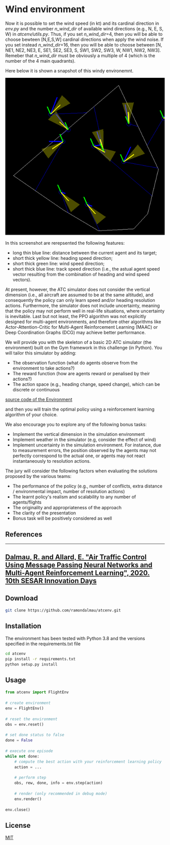 # Wind environment

Now it is possible to set the wind speed (in kt) and its cardinal direction in _env.py_ and the number _n_wind_dir_ of available wind directions (e.g., N, E, S, W) in _atcenv/utils.py_.
Thus, if you set _n_wind_dir_=4, then you will be able to choose bewteen [N,E,S,W] cardinal directions when apply the wind noise. If you set instead _n_wind_dir_=16, then you will be able to choose between [N, NE1, NE2, NE3, E, SE1, SE2, SE3, S, SW1, SW2, SW3, W, NW1, NW2, NW3]. Remeber that _n_wind_dir_ must be obviously a multiple of 4 (which is the number of the 4 main quadrants).

Here below it is shown a snapshot of this windy environemnt.

![windy env](Images/wind_env_screen.png)

In this screenshot are rerepsented the following features:
  - long thin blue line: distance between the current agent and its target;
  - short thick yellow line: heading speed direction;
  - short thick green line: wind speed direction;
  - short thick blue line: track speed direction (i.e., the astual agent speed vector resulting from the combination of heading and wind speed vectors).

At present, however, the ATC simulator does not consider the vertical dimension (i.e., all aircraft are assumed to be at the same altitude), and consequently the policy can only learn speed and/or heading resolution actions. Furthermore, the simulator does not include uncertainty, meaning that the policy may not perform well in real-life situations, where uncertainty is inevitable. Last but not least, the PPO algorithm was not explicitly designed for multi-agent environments, and therefore other algorithms like Actor-Attention-Critic for Multi-Agent Reinforcement Learning (MAAC) or Deep Coordination Graphs (DCG) may achieve better performance.

We will provide you with the skeleton of a basic 2D ATC simulator (the environment) built on the Gym framework in this challenge (in Python). You will tailor this simulator by adding:

* The observation function (what do agents observe from the environment to take actions?)
* The reward function (how are agents reward or penalised by their actions?)
* The action space (e.g., heading change, speed change), which can be discrete or continuous 

[source code of the Environment](https://github.com/ramondalmau/atcenv/blob/main/atcenv/env.py)

and then you will train the optimal policy using a reinforcement learning algorithm of your choice. 

We also encourage you to explore any of the following bonus tasks:
* Implement the vertical dimension in the simulation environment
* Implement weather in the simulator (e.g, consider the effect of wind)
* Implement uncertainty in the simulation environment. For instance, due to measurement errors, the position observed by the agents may not perfectly correspond to the actual one, or agents may not react instantaneously to resolution actions. 

The jury will consider the following factors when evaluating the solutions proposed by the various teams:
* The performance of the policy (e.g., number of conflicts, extra distance / environmental impact, number of resolution actions)
* The learnt policy's realism and scalability to any number of agents/flights
* The originality and appropriateness of the approach
* The clarity of the presentation
* Bonus task will be positively considered as well

## References
---
[Dalmau, R. and Allard, E. "Air Traffic Control Using Message Passing Neural Networks and Multi-Agent Reinforcement Learning", 2020. 10th SESAR Innovation Days](https://www.researchgate.net/publication/352537798_Air_Traffic_Control_Using_Message_Passing_Neural_Networks_and_Multi-Agent_Reinforcement_Learning)
---

## Download

```bash
git clone https://github.com/ramondalmau/atcenv.git
```

## Installation 

The environment has been tested with Python 3.8 and the versions specified in the requirements.txt file

```bash
cd atcenv
pip install -r requirements.txt
python setup.py install
```

## Usage

```python
from atcenv import FlightEnv

# create environment
env = FlightEnv()

# reset the environment
obs = env.reset()

# set done status to false
done = False

# execute one episode
while not done:
    # compute the best action with your reinforcement learning policy
    action = ...

    # perform step
    obs, rew, done, info = env.step(action)

    # render (only recommended in debug mode)
    env.render()

env.close()
```

## License
[MIT](https://choosealicense.com/licenses/mit/)
